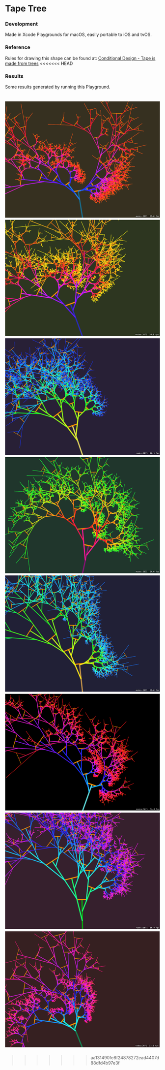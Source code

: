 # Tape Tree
### Development

Made in Xcode Playgrounds for macOS, easily portable to iOS and tvOS.

### Reference
Rules for drawing this shape can be found at: [Conditional Design - Tape is made from trees](https://conditionaldesign.org/workshops/tape-is-made-from-trees/)
<<<<<<< HEAD

### Results
Some results generated by running this Playground.

![Tree 01](https://raw.githubusercontent.com/adilsontavares/tape-tree/master/results/tree01.png)
![Tree 02](https://raw.githubusercontent.com/adilsontavares/tape-tree/master/results/tree02.png)
![Tree 03](https://raw.githubusercontent.com/adilsontavares/tape-tree/master/results/tree03.png)
![Tree 04](https://raw.githubusercontent.com/adilsontavares/tape-tree/master/results/tree04.png)
![Tree 05](https://raw.githubusercontent.com/adilsontavares/tape-tree/master/results/tree05.png)
![Tree 06](https://raw.githubusercontent.com/adilsontavares/tape-tree/master/results/tree06.png)
![Tree 07](https://raw.githubusercontent.com/adilsontavares/tape-tree/master/results/tree07.png)
![Tree 08](https://raw.githubusercontent.com/adilsontavares/tape-tree/master/results/tree08.png)
=======
>>>>>>> aa131490fe8f24878272ead4407d88dfd4b97e3f
